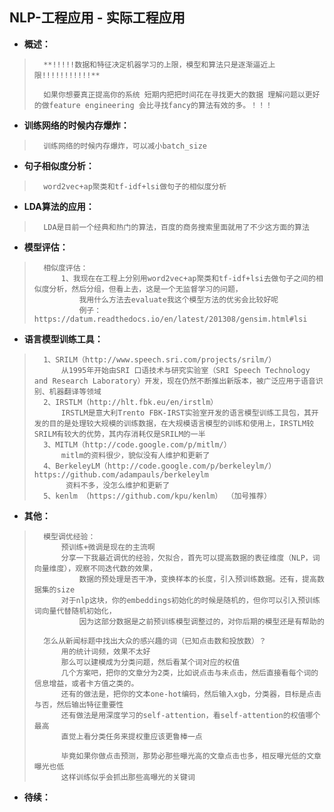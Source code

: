 ## NLP-工程应用 - 实际工程应用
- **概述：**
>       **!!!!!数据和特征决定机器学习的上限，模型和算法只是逐渐逼近上限!!!!!!!!!!!**
>
>       如果你想要真正提高你的系统 短期内把把时间花在寻找更大的数据 理解问题以更好的做feature engineering 会比寻找fancy的算法有效的多。！！！
>
>
>

- **训练网络的时候内存爆炸：**
>       训练网络的时候内存爆炸，可以减小batch_size
>
>
>

- **句子相似度分析：**
>       word2vec+ap聚类和tf-idf+lsi做句子的相似度分析
>

- **LDA算法的应用：**
>       LDA是目前一个经典和热门的算法，百度的商务搜索里面就用了不少这方面的算法
>

- **模型评估：**
>       相似度评估：
>           1、我现在在工程上分别用word2vec+ap聚类和tf-idf+lsi去做句子之间的相似度分析，然后分组，但看上去，这是一个无监督学习的问题，
>               我用什么方法去evaluate我这个模型方法的优劣会比较好呢
>               例子：https://datum.readthedocs.io/en/latest/201308/gensim.html#lsi
>
>
>

- **语言模型训练工具：**
>       1、SRILM（http://www.speech.sri.com/projects/srilm/）
>           从1995年开始由SRI 口语技术与研究实验室（SRI Speech Technology and Research Laboratory）开发，现在仍然不断推出新版本，被广泛应用于语音识别、机器翻译等领域
>       2、IRSTLM（http://hlt.fbk.eu/en/irstlm）
>           IRSTLM是意大利Trento FBK-IRST实验室开发的语言模型训练工具包，其开发的目的是处理较大规模的训练数据，在大规模语言模型的训练和使用上，IRSTLM较SRILM有较大的优势，其内存消耗仅是SRILM的一半
>       3、MITLM（http://code.google.com/p/mitlm/）
>           mitlm的资料很少，貌似没有人维护和更新了
>       4、BerkeleyLM（http://code.google.com/p/berkeleylm/） https://github.com/adampauls/berkeleylm
>            资料不多，没怎么维护和更新了
>       5、kenlm （https://github.com/kpu/kenlm） （加号推荐）
>
>
>
>
>

- **其他：**
>       模型调优经验：
>           预训练+微调是现在的主流啊
>           分享一下我最近调优的经验，欠拟合，首先可以提高数据的表征维度（NLP，词向量维度），观察不同迭代数的效果，
>               数据的预处理是否干净，变换样本的长度，引入预训练数据。还有，提高数据集的size
>           对于nlp这块，你的embeddings初始化的时候是随机的，但你可以引入预训练词向量代替随机初始化，
>               因为这部分数据是之前预训练模型调整过的，对你后期的模型还是有帮助的
>
>       怎么从新闻标题中找出大众的感兴趣的词（已知点击数和投放数）？
>           用的统计词频，效果不太好
>           那么可以建模成为分类问题，然后看某个词对应的权值
>           几个方案吧，把你的文章分为2类，比如说点击与未点击，然后直接看每个词的信息增益，或者卡方值之类的。
>           还有的做法是，把你的文本one-hot编码，然后输入xgb，分类器，目标是点击与否，然后输出特征重要性
>           还有做法是用深度学习的self-attention，看self-attention的权值哪个最高
>           直觉上看分类任务来提权重应该更鲁棒一点
>
>           毕竟如果你做点击预测，那势必那些曝光高的文章点击也多，相反曝光低的文章曝光也低
>           这样训练似乎会抓出那些高曝光的关键词
>
>
>
>

- **待续：**
>
>
>
>
>
>
>
>
>
>
>
